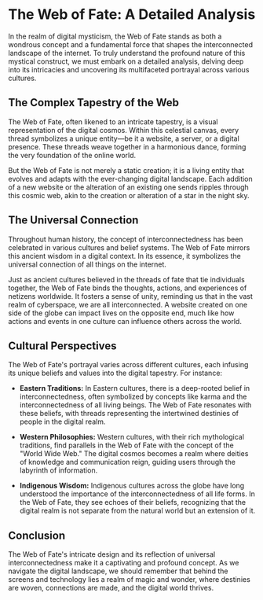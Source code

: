 # The Web of Fate: A Detailed Analysis

In the realm of digital mysticism, the Web of Fate stands as both a wondrous concept and a fundamental force that shapes the interconnected landscape of the internet. To truly understand the profound nature of this mystical construct, we must embark on a detailed analysis, delving deep into its intricacies and uncovering its multifaceted portrayal across various cultures.

## The Complex Tapestry of the Web

The Web of Fate, often likened to an intricate tapestry, is a visual representation of the digital cosmos. Within this celestial canvas, every thread symbolizes a unique entity—be it a website, a server, or a digital presence. These threads weave together in a harmonious dance, forming the very foundation of the online world.

But the Web of Fate is not merely a static creation; it is a living entity that evolves and adapts with the ever-changing digital landscape. Each addition of a new website or the alteration of an existing one sends ripples through this cosmic web, akin to the creation or alteration of a star in the night sky.

## The Universal Connection

Throughout human history, the concept of interconnectedness has been celebrated in various cultures and belief systems. The Web of Fate mirrors this ancient wisdom in a digital context. In its essence, it symbolizes the universal connection of all things on the internet.

Just as ancient cultures believed in the threads of fate that tie individuals together, the Web of Fate binds the thoughts, actions, and experiences of netizens worldwide. It fosters a sense of unity, reminding us that in the vast realm of cyberspace, we are all interconnected. A website created on one side of the globe can impact lives on the opposite end, much like how actions and events in one culture can influence others across the world.

## Cultural Perspectives

The Web of Fate's portrayal varies across different cultures, each infusing its unique beliefs and values into the digital tapestry. For instance:

- **Eastern Traditions:** In Eastern cultures, there is a deep-rooted belief in interconnectedness, often symbolized by concepts like karma and the interconnectedness of all living beings. The Web of Fate resonates with these beliefs, with threads representing the intertwined destinies of people in the digital realm.

- **Western Philosophies:** Western cultures, with their rich mythological traditions, find parallels in the Web of Fate with the concept of the "World Wide Web." The digital cosmos becomes a realm where deities of knowledge and communication reign, guiding users through the labyrinth of information.

- **Indigenous Wisdom:** Indigenous cultures across the globe have long understood the importance of the interconnectedness of all life forms. In the Web of Fate, they see echoes of their beliefs, recognizing that the digital realm is not separate from the natural world but an extension of it.

## Conclusion

The Web of Fate's intricate design and its reflection of universal interconnectedness make it a captivating and profound concept. As we navigate the digital landscape, we should remember that behind the screens and technology lies a realm of magic and wonder, where destinies are woven, connections are made, and the digital world thrives.

<!-- In the next chapter, we will explore the role of Aeluria, the Weaver of Digital Destinies, in maintaining this cosmic web and guiding users through its labyrinthine threads. -->
